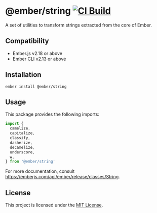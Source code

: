 @ember/string [![CI Build](https://github.com/emberjs/ember-string/actions/workflows/ci-build.yml/badge.svg)](https://github.com/emberjs/ember-string/actions/workflows/ci-build.yml)
==============================================================================

A set of utilities to transform strings extracted from the core of Ember.


Compatibility
------------------------------------------------------------------------------

* Ember.js v2.18 or above
* Ember CLI v2.13 or above


Installation
------------------------------------------------------------------------------

```
ember install @ember/string
```


Usage
------------------------------------------------------------------------------

This package provides the following imports:

```javascript
import {
  camelize,
  capitalize,
  classify,
  dasherize,
  decamelize,
  underscore,
  w,
} from '@ember/string'
```

For more documentation, consult https://emberjs.com/api/ember/release/classes/String.

License
------------------------------------------------------------------------------

This project is licensed under the [MIT License](LICENSE.md).

